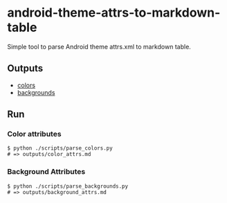 # android-theme-attrs-to-markdown-table
Simple tool to parse Android theme attrs.xml to markdown table.

## Outputs
- [colors](https://github.com/konifar/android-theme-attrs-to-markdown-table/blob/master/outputs/color_attrs.md)
- [backgrounds](https://github.com/konifar/android-theme-attrs-to-markdown-table/blob/master/outputs/backgrounds_attrs.md)

## Run
### Color attributes
```shell
$ python ./scripts/parse_colors.py
# => outputs/color_attrs.md
```

### Background Attributes
```shell
$ python ./scripts/parse_backgrounds.py
# => outputs/background_attrs.md
```
